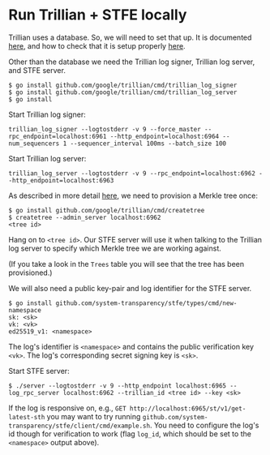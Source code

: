 # Run Trillian + STFE locally
Trillian uses a database.  So, we will need to set that up.  It is documented
[here](https://github.com/google/trillian#mysql-setup), and how to check that it
is setup properly
[here](https://github.com/google/certificate-transparency-go/blob/master/trillian/docs/ManualDeployment.md#data-storage).

Other than the database we need the Trillian log signer, Trillian log server,
and STFE server.
```
$ go install github.com/google/trillian/cmd/trillian_log_signer
$ go install github.com/google/trillian/cmd/trillian_log_server
$ go install
```

Start Trillian log signer:
```
trillian_log_signer --logtostderr -v 9 --force_master --rpc_endpoint=localhost:6961 --http_endpoint=localhost:6964 --num_sequencers 1 --sequencer_interval 100ms --batch_size 100
```

Start Trillian log server:
```
trillian_log_server --logtostderr -v 9 --rpc_endpoint=localhost:6962 --http_endpoint=localhost:6963
```

As described in more detail
[here](https://github.com/google/certificate-transparency-go/blob/master/trillian/docs/ManualDeployment.md#trillian-services),
we need to provision a Merkle tree once:
```
$ go install github.com/google/trillian/cmd/createtree
$ createtree --admin_server localhost:6962
<tree id>
```

Hang on to `<tree id>`.  Our STFE server will use it when talking to the
Trillian log server to specify which Merkle tree we are working against.

(If you take a look in the `Trees` table you will see that the tree has been
provisioned.)

We will also need a public key-pair and log identifier for the STFE server.
```
$ go install github.com/system-transparency/stfe/types/cmd/new-namespace
sk: <sk>
vk: <vk>
ed25519_v1: <namespace>
```

The log's identifier is `<namespace>` and contains the public verification key
`<vk>`.  The log's corresponding secret signing key is `<sk>`.

Start STFE server:
```
$ ./server --logtostderr -v 9 --http_endpoint localhost:6965 --log_rpc_server localhost:6962 --trillian_id <tree id> --key <sk>
```

If the log is responsive on, e.g., `GET http://localhost:6965/st/v1/get-latest-sth` you
may want to try running
`github.com/system-transparency/stfe/client/cmd/example.sh`.  You need to
configure the log's id though for verification to work (flag `log_id`, which
should be set to the `<namespace>` output above).
